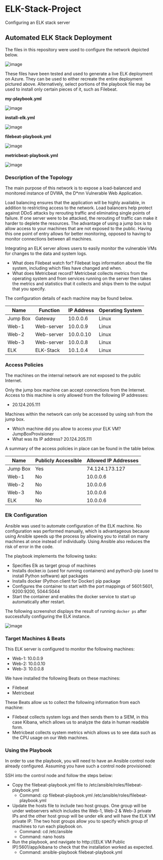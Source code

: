 # ELK-Stack-Project
Configuring an ELK stack server

## Automated ELK Stack Deployment

The files in this repository were used to configure the network depicted below.

![image](https://user-images.githubusercontent.com/88013180/146472848-0da79cdc-4209-4665-be41-1b2e80bd4a8c.png)

These files have been tested and used to generate a live ELK deployment on Azure. They can be used to either recreate the entire deployment pictured above. Alternatively, select portions of the playbook file may be used to install only certain pieces of it, such as Filebeat.

**my-playbook.yml**

![image](https://user-images.githubusercontent.com/88013180/146481852-0151ebdb-9750-4cb5-81e1-4a454ea5a858.png)
      
**install-elk.yml**

![image](https://user-images.githubusercontent.com/88013180/146481891-5d9ed1ac-1b22-43be-b569-df4c136d5566.png)
        
**filebeat-playbook.yml**

![image](https://user-images.githubusercontent.com/88013180/146481917-bc4529a4-8a1d-4df3-8d74-38c79741d629.png)
      
**metricbeat-playbook.yml**

![image](https://user-images.githubusercontent.com/88013180/146481938-54263c2d-a3fe-497b-9426-94ef2ed9ea28.png)

### Description of the Topology

The main purpose of this network is to expose a load-balanced and monitored instance of DVWA, the D*mn Vulnerable Web Application.

Load balancing ensures that the application will be highly available, in addition to restricting access to the network.
Load balancers help protect against DDoS attacks by rerouting traffic and eliminating single points of failure. If one server were to be attacked, the rerouting of traffic can make it harder to deplete the resources. The advantage of using a jump box is to allow access to your machines that are not exposed to the public. Having this one point of entry allows for better monitoring, opposed to having to monitor connections between all machines. 

Integrating an ELK server allows users to easily monitor the vulnerable VMs for changes to the data and system logs.
- What does Filebeat watch for? Filebeat logs information about the file system, including which files have changed and when.
- What does Metricbeat record? Metricbeat collects metrics from the operating system and from services running on the server then takes the metrics and statistics that it collects and ships them to the output that you specify.

The configuration details of each machine may be found below.

| Name     | Function   | IP Address | Operating System |
|----------|------------|------------|------------------|
| Jump Box | Gateway    | 10.0.0.6   | Linux            |
| Web-1    | Web-server | 10.0.0.9   | Linux            |
| Web-2    | Web-server | 10.0.0.10  | Linux            |
| Web-3    | Web-server | 10.0.0.8   | Linux            |
| ELK      | ELK-Stack  | 10.1.0.4   | Linux            |


### Access Policies

The machines on the internal network are not exposed to the public Internet. 

Only the jump box machine can accept connections from the Internet. Access to this machine is only allowed from the following IP addresses:
- 20.124.205.111

Machines within the network can only be accessed by using ssh from the jump box.
- Which machine did you allow to access your ELK VM? JumpBoxProvisioner
- What was its IP address? 20.124.205.111

A summary of the access policies in place can be found in the table below.

| Name     | Publicly Accessible | Allowed IP Addresses |
|----------|---------------------|----------------------|
| Jump Box | Yes                 | 74.124.173.127       |
| Web-1    | No                  | 10.0.0.6             |
| Web-2    | No                  | 10.0.0.6             |
| Web-3    | No                  | 10.0.0.6             |
| ELK      | No                  | 10.0.0.6             |

### Elk Configuration

Ansible was used to automate configuration of the ELK machine. No configuration was performed manually, which is advantageous because using Ansible speeds up the process by allowing you to install on many machines at once instead of individually. Using Ansible also reduces the risk of error in the code.

The playbook implements the following tasks:
- Specifies Elk as target group of machines
- Installs docker.io (used for running containers) and python3-pip (used to install Python software) apt packages
- Installs docker (Python client for Docker) pip package
- Configures the container to start with the port mappings of 5601:5601, 9200:9200, 5044:5044
- Start the container and enables the docker service to start up automatically after restart.

The following screenshot displays the result of running `docker ps` after successfully configuring the ELK instance.

![image](https://user-images.githubusercontent.com/88013180/146486729-cc06ce97-9475-427e-903e-97d2a08d17a3.png)

### Target Machines & Beats
This ELK server is configured to monitor the following machines:
- Web-1: 10.0.0.9
- Web-2: 10.0.0.10
- Web-3: 10.0.0.8

We have installed the following Beats on these machines:
- Filebeat
- Metricbeat

These Beats allow us to collect the following information from each machine:
- Filebeat collects system logs and then sends them to a SIEM, in this case Kibana, which allows us to analyze the data in human readable form.
- Metricbeat collects system metrics which allows us to see data such as the CPU usage on our Web machines.

### Using the Playbook
In order to use the playbook, you will need to have an Ansible control node already configured. Assuming you have such a control node provisioned: 

SSH into the control node and follow the steps below:
- Copy the filebeat-playbook.yml file to /etc/ansible/roles/filebeat-playbook.yml
   - Command: cp filebeat-playbook.yml /etc/ansible/roles/filebeat-playbook.yml 
- Update the hosts file to include two host groups. One group will be under webservers which includes the Web-1, Web-2 & Web-3 private IPs and the other host group will be under elk and will have the ELK VM private IP. The two host groups allow you to specify which group of machines to run each playbook on.
   - Command: cd /etc/ansible
   - Command: nano hosts
- Run the playbook, and navigate to http://[ELK VM Public IP]:5601/app/kibana to check that the installation worked as expected.
   - Command: ansible-playbook filebeat-playbook.yml
